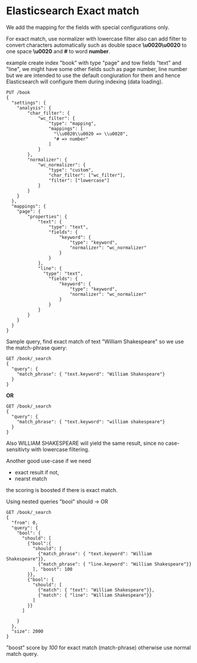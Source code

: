 # Elasticsearch Exact match

We add the mapping for the fields with special configurations only.

For exact match, use normalizer with lowercase filter also can add filter to convert characters automatically such as double space **\\u0020\\u0020** to one space **\\u0020** and **#** to word **number**.

example create index "book" with type "page" and tow fields "text" and "line", we might have some other fields such as page number, line number but we are intended to use the default congiuration for them and hence Elasticsearch will configure them during indexing (data loading).
```
PUT /book
{
  "settings": {
    "analysis": {
        "char_filter": {
            "wc_filter": {
                "type": "mapping",
                "mappings": [
                  "\\u0020\\u0020 => \\u0020",
                  "# => number"
                ]
            }
        },
        "normalizer": {
            "wc_normalizer": {
                "type": "custom",
                "char_filter": ["wc_filter"],
                "filter": ["lowercase"]
            }
        }
    }
  },
  "mappings": {
    "page": {
        "properties": {
            "text": {
                "type": "text",
                "fields": {
                    "keyword": { 
                        "type": "keyword",
                        "normalizer": "wc_normalizer"
                    }
                }
            },
            "line": {
              "type": "text",
                "fields": {
                    "keyword": {
                        "type": "keyword",
                        "normalizer": "wc_normalizer"
                    }
                }
            }
        }
    }
  }
}
```

Sample query, find exact match of text "William Shakespeare" so we use the match-phrase query:
```
GET /book/_search
{
  "query": {
    "match_phrase": { "text.keyword": "William Shakespeare"}
  }
}
```
**OR**
```
GET /book/_search
{
  "query": {
    "match_phrase": { "text.keyword": "william shakespeare"}
  }
}
```
Also WILLIAM SHAKESPEARE will yield the same result, since no case-sensitivty with lowercase filtering.

Another good use-case if we need 
- exact result
if not,
- nearst match

the scoring is boosted if there is exact match.

Using nested queries "bool"
should -> OR
```
GET /book/_search
{
  "from": 0,
  "query": {
    "bool": {
      "should": [
        {"bool":{
          "should": [
            {"match_phrase": { "text.keyword": "William Shakespeare"}},
            {"match_phrase": { "line.keyword": "William Shakespeare"}}
          ], "boost": 100
        }},
        {"bool": {
          "should": [
            {"match": { "text": "William Shakespeare"}},
            {"match": { "line": "William Shakespeare"}}
          ]
        }} 
      ]
      
    }
  },
  "size": 2000
}
```
"boost" score by *100* for exact match (match-phrase) otherwise use normal match query.
